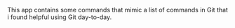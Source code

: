 This app contains some commands that mimic a list of commands in Git that i found helpful using Git
day-to-day. 